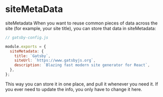 # siteMetaData

siteMetadata
When you want to reuse common pieces of data across the site (for example, your site title), you can store that data in siteMetadata:

```js
// gatsby-config.js

module.exports = {
  siteMetadata: {
    title: `Gatsby`,
    siteUrl: `https://www.gatsbyjs.org`,
    description: `Blazing fast modern site generator for React`,
  },
};
```

This way you can store it in one place, and pull it whenever you need it. If you ever need to update the info, you only have to change it here.
